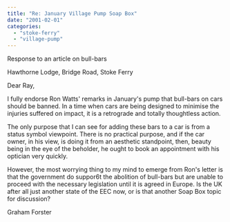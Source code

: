 ```yaml
---
title: "Re: January Village Pump Soap Box"
date: "2001-02-01"
categories: 
  - "stoke-ferry"
  - "village-pump"
---
```


Response to an article on bull-bars

Hawthorne Lodge, Bridge Road, Stoke Ferry

Dear Ray,

I fully endorse Ron Watts' remarks in January's pump that bull-bars on cars should be banned. In a time when cars are being designed to minimise the injuries suffered on impact, it is a retrograde and totally thoughtless action.

The only purpose that I can see for adding these bars to a car is from a status symbol viewpoint. There is no practical purpose, and if the car owner, in his view, is doing it from an aesthetic standpoint, then, beauty being in the eye of the beholder, he ought to book an appointment with his optician very quickly.

However, the most worrying thing to my mind to emerge from Ron's letter is that the government do suppor6t the abolition of bull-bars but are unable to proceed with the necessary legislation until it is agreed in Europe. Is the UK after all just another state of the EEC now, or is that another Soap Box topic for discussion?

Graham Forster
